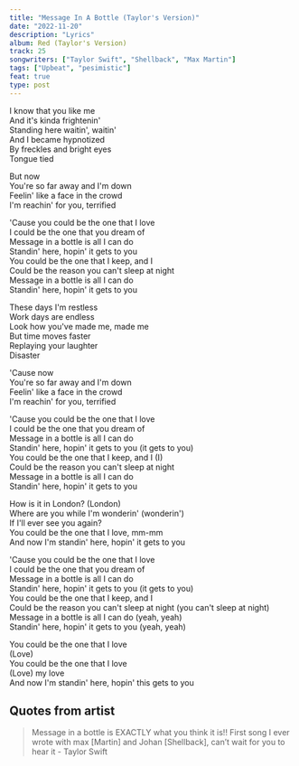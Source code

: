 ```yaml
---
title: "Message In A Bottle (Taylor's Version)"
date: "2022-11-20"
description: "Lyrics"
album: Red (Taylor's Version)
track: 25
songwriters: ["Taylor Swift", "Shellback", "Max Martin"]
tags: ["Upbeat", "pesimistic"]
feat: true
type: post
---
```


<p className="verse-one">
I know that you like me <br />
And it's kinda frightenin' <br />
Standing here waitin', waitin' <br />
And I became hypnotized <br />
By freckles and bright eyes <br />
Tongue tied <br />
</p>
<p className="pre-chorus">
But now <br />
You're so far away and I'm down <br />
Feelin' like a face in the crowd <br />
I'm reachin' for you, terrified <br />
</p>
<p className="chorus">
'Cause you could be the one that I love <br />
I could be the one that you dream of <br />
Message in a bottle is all I can do <br />
Standin' here, hopin' it gets to you <br />
You could be the one that I keep, and I <br />
Could be the reason you can't sleep at night <br />
Message in a bottle is all I can do <br />
Standin' here, hopin' it gets to you <br />
</p>
<p className="verse-two">
These days I'm restless <br />
Work days are endless <br />
Look how you've made me, made me <br />
But time moves faster <br />
Replaying your laughter <br />
Disaster <br />
</p>
<p className="pre-chorus">
'Cause now <br />
You're so far away and I'm down <br />
Feelin' like a face in the crowd <br />
I'm reachin' for you, terrified <br />
</p>
<p className="chorus">
'Cause you could be the one that I love <br />
I could be the one that you dream of <br />
Message in a bottle is all I can do <br />
Standin' here, hopin' it gets to you (it gets to you) <br />
You could be the one that I keep, and I (I) <br />
Could be the reason you can't sleep at night <br />
Message in a bottle is all I can do <br />
Standin' here, hopin' it gets to you <br />
</p>
<p className="bridge">
How is it in London? (London) <br />
Where are you while I'm wonderin' (wonderin') <br />
If I'll ever see you again? <br />
You could be the one that I love, mm-mm <br />
And now I'm standin' here, hopin' it gets to you <br />
</p>
<p className="chorus">
'Cause you could be the one that I love <br />
I could be the one that you dream of <br />
Message in a bottle is all I can do <br />
Standin' here, hopin' it gets to you (it gets to you) <br />
You could be the one that I keep, and I <br />
Could be the reason you can't sleep at night (you can't sleep at night) <br />
Message in a bottle is all I can do (yeah, yeah) <br />
Standin' here, hopin' it gets to you (yeah, yeah) <br />
</p>
<p className="outro">
You could be the one that I love <br />
(Love) <br />
You could be the one that I love <br />
(Love) my love <br />
And now I'm standin' here, hopin' this gets to you <br />
</p>

## Quotes from artist

<blockquote>
Message in a bottle is EXACTLY what you think it is!! First song I ever wrote with max [Martin] and Johan [Shellback], can’t wait for you to hear it - Taylor Swift
</blockquote>
